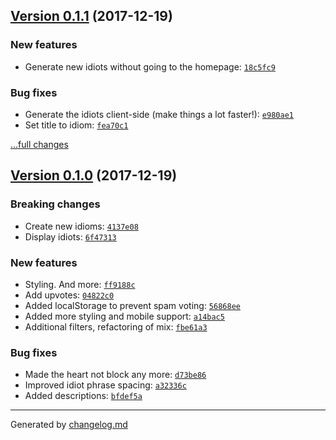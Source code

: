## [Version 0.1.1](https://github.com/dragon-drop/idiom.mx/releases/tag/v0.1.1) (2017-12-19)

### New features

- Generate new idiots without going to the homepage: [`18c5fc9`](https://github.com/dragon-drop/idiom.mx/commit/18c5fc9)

### Bug fixes

- Generate the idiots client-side (make things a lot faster!): [`e980ae1`](https://github.com/dragon-drop/idiom.mx/commit/e980ae1)
- Set title to idiom: [`fea70c1`](https://github.com/dragon-drop/idiom.mx/commit/fea70c1)


[...full changes](https://github.com/dragon-drop/idiom.mx/compare/v0.1.0...v0.1.1)

## [Version 0.1.0](https://github.com/dragon-drop/idiom.mx/releases/tag/v0.1.0) (2017-12-19)

### Breaking changes

- Create new idioms: [`4137e08`](https://github.com/dragon-drop/idiom.mx/commit/4137e08)
- Display idiots: [`6f47313`](https://github.com/dragon-drop/idiom.mx/commit/6f47313)

### New features

- Styling. And more: [`ff9188c`](https://github.com/dragon-drop/idiom.mx/commit/ff9188c)
- Add upvotes: [`04822c0`](https://github.com/dragon-drop/idiom.mx/commit/04822c0)
- Added localStorage to prevent spam voting: [`56868ee`](https://github.com/dragon-drop/idiom.mx/commit/56868ee)
- Added more styling and mobile support: [`a14bac5`](https://github.com/dragon-drop/idiom.mx/commit/a14bac5)
- Additional filters, refactoring of mix: [`fbe61a3`](https://github.com/dragon-drop/idiom.mx/commit/fbe61a3)

### Bug fixes

- Made the heart not block any more: [`d73be86`](https://github.com/dragon-drop/idiom.mx/commit/d73be86)
- Improved idiot phrase spacing: [`a32336c`](https://github.com/dragon-drop/idiom.mx/commit/a32336c)
- Added descriptions: [`bfdef5a`](https://github.com/dragon-drop/idiom.mx/commit/bfdef5a)

---

Generated by [changelog.md](https://github.com/egoist/changelog.md)

